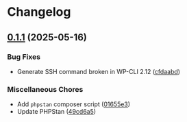 # Changelog

## [0.1.1](https://github.com/nlemoine/wp-cli-move/compare/0.1.0...0.1.1) (2025-05-16)


### Bug Fixes

* Generate SSH command broken in WP-CLI 2.12 ([cfdaabd](https://github.com/nlemoine/wp-cli-move/commit/cfdaabd96cc1ad0a5f838f4148e0c792d4955ccc))


### Miscellaneous Chores

* Add `phpstan` composer script ([01655e3](https://github.com/nlemoine/wp-cli-move/commit/01655e348db78e8a554fc5948682660027f9fd3e))
* Update PHPStan ([49cd6a5](https://github.com/nlemoine/wp-cli-move/commit/49cd6a577ba07a1ca3b96acd095a1efccec68027))
